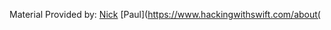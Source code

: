 Material Provided by:
[Nick](https://www.nicksarno.com/)
[Paul](https://www.hackingwithswift.com/about(
